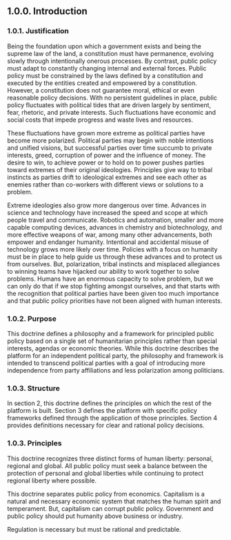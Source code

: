 ## 1.0.0. Introduction


### 1.0.1. Justification
Being the foundation upon which a government exists and being the supreme law of the land, a constitution must have permanence, evolving slowly through intentionally onerous processes.  By contrast, public policy must adapt to constantly changing internal and external forces.  Public policy must be constrained by the laws defined by a constitution and executed by the entities created and empowered by a constitution.  However, a constitution does not guarantee moral, ethical or even reasonable policy decisions.  With no persistent guidelines in place, public policy fluctuates with political tides that are driven largely by sentiment, fear, rhetoric, and private interests.  Such fluctuations have economic and social costs that impede progress and waste lives and resources.

These fluctuations have grown more extreme as political parties have become more polarized.  Political parties may begin with noble intentions and unified visions, but successful parties over time succumb to private interests, greed, corruption of power and the influence of money.  The desire to win, to achieve power or to hold on to power pushes parties toward extremes of their original ideologies.   Principles give way to tribal instincts as parties drift to ideological extremes and see each other as enemies rather than co-workers with different views or solutions to a problem.

Extreme ideologies also grow more dangerous over time.  Advances in science and technology have increased the speed and scope at which people travel and communicate.  Robotics and automation, smaller and more capable computing devices, advances in chemistry and biotechnology, and more effective weapons of war, among many other advancements, both empower and endanger humanity.  Intentional and accidental misuse of technology grows more likely over time.  Policies with a focus on humanity must be in place to help guide us through these advances and to protect us from ourselves.  But, polarization, tribal instincts and misplaced allegiances to winning teams have hijacked our ability to work together to solve problems.  Humans have an enormous capacity to solve problem, but we can only do that if we stop fighting amongst ourselves, and that starts with the recognition that political parties have been given too much importance and that public policy priorities have not been aligned with human interests.

### 1.0.2. Purpose
This doctrine defines a philosophy and a framework for principled public policy based on a single set of humanitarian principles rather than special interests, agendas or economic theories.  While this doctrine describes the platform for an independent political party, the philosophy and framework is intended to transcend political parties with a goal of introducing more independence from party affiliations and less polarization among politicians.

### 1.0.3. Structure
In section 2, this doctrine defines the principles on which the rest of the platform is built.  Section 3 defines the platform with specific policy frameworks defined through the application of those principles.  Section 4 provides definitions necessary for clear and rational policy decisions.



### 1.0.3. Principles
This doctrine recognizes three distinct forms of human liberty: personal, regional and global.  All public policy must seek a balance between the protection of personal and global liberties while continuing to protect regional liberty where possible.

This doctrine separates public policy from economics.  Capitalism is a natural and necessary economic system that matches the human spirit and temperament.  But, capitalism can corrupt public policy.  Government and public policy should put humanity above business or industry.  

Regulation is necessary but must be rational and predictable.  
